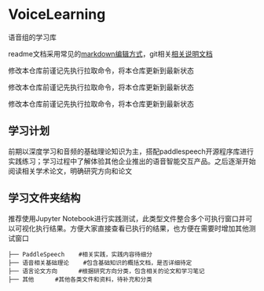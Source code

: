 # VoiceLearning

语音组的学习库

readme文档采用常见的[markdown编辑方式](https://www.markdownguide.org/basic-syntax)，git相关[相关说明文档](https://docs.github.com/cn)

修改本仓库前谨记先执行拉取命令，将本仓库更新到最新状态

修改本仓库前谨记先执行拉取命令，将本仓库更新到最新状态

修改本仓库前谨记先执行拉取命令，将本仓库更新到最新状态

## 学习计划

前期以深度学习和音频的基础理论知识为主，搭配paddlespeech开源程序库进行实践练习；学习过程中了解体验其他企业推出的语音智能交互产品。之后逐渐开始阅读相关学术论文，明确研究方向和论文


## 学习文件夹结构

推荐使用Jupyter Notebook进行实践测试，此类型文件整合多个可执行窗口并可以可视化执行结果。方便大家直接查看已执行的结果，也方便在需要时增加其他测试窗口

	├── PaddleSpeech	#相关实践，实践内容待细分
	├── 语音相关基础理论	#包含基础知识的概括文档，是否详细待定
	├── 语言论文方向		#根据研究方向分类，包含相关的论文和学习笔记
	├── 其他		#其他各类文件和资料，待补充和分类
